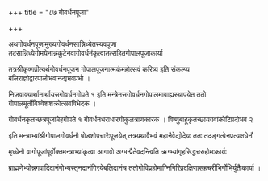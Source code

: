 +++
title = "८७ गोवर्धनपूजा"

+++

अथगोवर्धनपूजामुख्यगोवर्धनसान्निध्येतस्यवपूजा तदसान्निध्येगोमयेनान्नकूटेनवागोवर्धनंकृत्वातत्सहितगोपालपूजाकार्या

तत्रश्रीकृष्णप्रीत्यर्थगोवर्धनपूजन गोपालपूजनात्मकंमहोत्सवं करिष्य इति संकल्प्य बलिराज्ञोद्वारपालोभवानद्यभवप्रभो ।

निजवाक्यार्थानार्थायसगोवर्धनगोपते १ इति मन्त्रेनसगोवर्धनगोपालमावाह्यस्थापयेत ततो गोपालमूर्तोविश्वेशशक्रोत्सवविभेदक ।

गोवर्धनकृतच्छत्रपूजांमेहगोपते १ गोवर्धनधराधारगोकुलत्राणकारक । विष्णुबाहूकृतच्छायगवांकोटिप्रदोभव २

इति मन्त्राभ्यांश्रीगोपालगोवर्धनौ षोडशोपचारैःपूजयेत् तत्रयथावैभवं महानैवेद्योदेयः ततः तदङ्गत्वेनप्रत्यक्षधेनौ

मृध्धेनौ वागोपूजांपूर्वोक्तमन्त्राभ्यांकृत्वा आगावो अग्मन्प्रैतेवदन्त्विति ऋग्भ्यांगृहसिद्धचरुहोमःकार्यः

ब्राह्मणेभ्योन्नगवादिदानंगोभ्यस्तृनदानंगिरयेबलिदानंच ततोगोविप्रहोमाग्निगिरिप्रदक्षिणासहचरीभिर्गोभिर्युतैःकार्या ।
